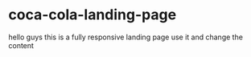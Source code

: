 # coca-cola-landing-page
hello guys this is a fully responsive landing page use it and change the content 

